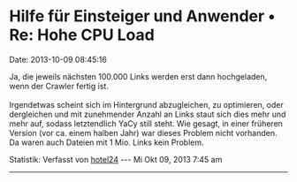 Hilfe für Einsteiger und Anwender • Re: Hohe CPU Load
=====================================================

Date: 2013-10-09 08:45:16

Ja, die jeweils nächsten 100.000 Links werden erst dann hochgeladen,
wenn der Crawler fertig ist.\
\
Irgendetwas scheint sich im Hintergrund abzugleichen, zu optimieren,
oder dergleichen und mit zunehmender Anzahl an Links staut sich dies
mehr und mehr auf, sodass letztendlich YaCy still steht. Wie gesagt, in
einer früheren Version (vor ca. einem halben Jahr) war dieses Problem
nicht vorhanden. Da waren auch Dateien mit 1 Mio. Links kein Problem.

Statistik: Verfasst von
[hotel24](http://forum.yacy-websuche.de/memberlist.php?mode=viewprofile&u=8871)
--- Mi Okt 09, 2013 7:45 am

------------------------------------------------------------------------
